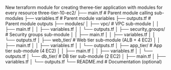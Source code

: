 New terraform module for creating theree-tier application with modules for every resource
three-tier-10-ec2/
├── main.tf              # Parent module calling sub-modules
├── variables.tf         # Parent module variables
├── outputs.tf           # Parent module outputs
├── modules/
│   ├── vpc/             # VPC sub-module
│   │   ├── main.tf
│   │   ├── variables.tf
│   │   └── outputs.tf
│   ├── security_groups/ # Security groups sub-module
│   │   ├── main.tf
│   │   ├── variables.tf
│   │   └── outputs.tf
│   ├── web_tier/        # Web tier sub-module (ALB + 4 EC2)
│   │   ├── main.tf
│   │   ├── variables.tf
│   │   └── outputs.tf
│   ├── app_tier/        # App tier sub-module (4 EC2)
│   │   ├── main.tf
│   │   ├── variables.tf
│   │   └── outputs.tf
│   └── db_tier/         # DB tier sub-module (2 EC2)
│       ├── main.tf
│       ├── variables.tf
│       └── outputs.tf
└── README.md            # Documentation (optional)
